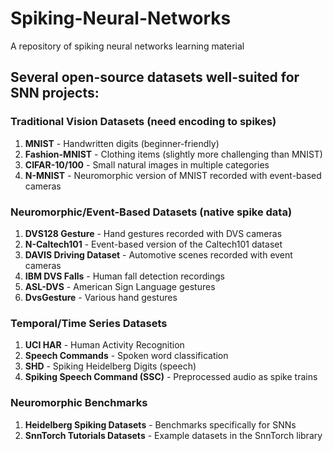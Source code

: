 # Spiking-Neural-Networks
A repository of spiking neural networks learning material



## Several open-source datasets well-suited for SNN projects:

### Traditional Vision Datasets (need encoding to spikes)
1. **MNIST** - Handwritten digits (beginner-friendly)
2. **Fashion-MNIST** - Clothing items (slightly more challenging than MNIST)
3. **CIFAR-10/100** - Small natural images in multiple categories
4. **N-MNIST** - Neuromorphic version of MNIST recorded with event-based cameras

### Neuromorphic/Event-Based Datasets (native spike data)
1. **DVS128 Gesture** - Hand gestures recorded with DVS cameras
2. **N-Caltech101** - Event-based version of the Caltech101 dataset
3. **DAVIS Driving Dataset** - Automotive scenes recorded with event cameras
4. **IBM DVS Falls** - Human fall detection recordings
5. **ASL-DVS** - American Sign Language gestures
6. **DvsGesture** - Various hand gestures

### Temporal/Time Series Datasets
1. **UCI HAR** - Human Activity Recognition
2. **Speech Commands** - Spoken word classification
3. **SHD** - Spiking Heidelberg Digits (speech)
4. **Spiking Speech Command (SSC)** - Preprocessed audio as spike trains

### Neuromorphic Benchmarks
1. **Heidelberg Spiking Datasets** - Benchmarks specifically for SNNs
2. **SnnTorch Tutorials Datasets** - Example datasets in the SnnTorch library
